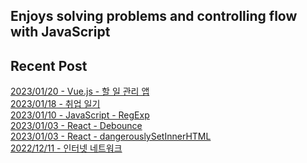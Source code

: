 
## Enjoys solving problems and controlling flow with JavaScript

## Recent Post 

[2023/01/20 - Vue.js - 할 일 관리 앱](https://github.com/bitnaleeeee/to-do-list-vue/) <br/>
[2023/01/18 - 취업 일기](https://github.com/bitnaleeeee/career/) <br/>
[2023/01/10 - JavaScript - RegExp](https://github.com/bitnaleeeee/RegExp/) <br/>
[2023/01/03 - React - Debounce](https://github.com/bitnaleeeee/debounce/) <br/>
[2023/01/03 - React - dangerouslySetInnerHTML](https://github.com/bitnaleeeee/dangerously-setInner-html/) <br/>
[2022/12/11 - 인터넷 네트워크](https://github.com/bitnaleeeee/internet-network/) <br/>
